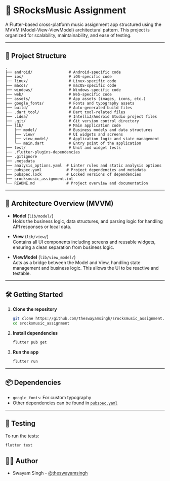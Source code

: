
# 🎵 SRocksMusic Assignment

A Flutter-based cross-platform music assignment app structured using the MVVM (Model-View-ViewModel) architectural pattern. This project is organized for scalability, maintainability, and ease of testing.

---

## 🚀 Project Structure

```
.
├── android/                # Android-specific code
├── ios/                    # iOS-specific code
├── linux/                  # Linux-specific code
├── macos/                  # macOS-specific code
├── windows/                # Windows-specific code
├── web/                    # Web-specific code
├── assets/                 # App assets (images, icons, etc.)
├── google_fonts/           # Fonts and typography assets
├── build/                  # Auto-generated build files
├── .dart_tool/             # Dart tool-related files
├── .idea/                  # IntelliJ/Android Studio project files
├── .git/                   # Git version control directory
├── lib/                    # Main application code
│   ├── model/              # Business models and data structures
│   ├── view/               # UI widgets and screens
│   ├── view_model/         # Application logic and state management
│   └── main.dart           # Entry point of the application
├── test/                   # Unit and widget tests
├── .flutter-plugins-dependencies
├── .gitignore
├── .metadata
├── analysis_options.yaml  # Linter rules and static analysis options
├── pubspec.yaml           # Project dependencies and metadata
├── pubspec.lock           # Locked versions of dependencies
├── srocksmusic_assignment.iml
└── README.md              # Project overview and documentation
```

---

## 🧠 Architecture Overview (MVVM)

- **Model** (`lib/model/`)  
  Holds the business logic, data structures, and parsing logic for handling API responses or local data.

- **View** (`lib/view/`)  
  Contains all UI components including screens and reusable widgets, ensuring a clean separation from business logic.

- **ViewModel** (`lib/view_model/`)  
  Acts as a bridge between the Model and View, handling state management and business logic. This allows the UI to be reactive and testable.

---

## 🛠️ Getting Started

1. **Clone the repository**
   ```bash
   git clone https://github.com/theswayamsingh/srocksmusic_assignment.git
   cd srocksmusic_assignment
   ```

2. **Install dependencies**
   ```bash
   flutter pub get
   ```

3. **Run the app**
   ```bash
   flutter run
   ```

---

## 📦 Dependencies

- `google_fonts`: For custom typography
- Other dependencies can be found in [`pubspec.yaml`](./srocksmusic_assignment/pubspec.yaml)

---

## 🧪 Testing

To run the tests:

```bash
flutter test
```

## 👨‍💻 Author

- Swayam Singh - [@theswayamsingh](https://github.com/theswayamsingh)

